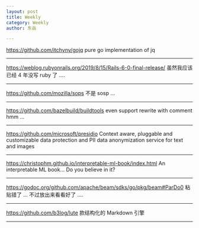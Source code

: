 ```yaml
---
layout: post
title: Weekly
category: Weekly
author: 东岳

---
```


https://github.com/itchyny/gojq pure go implementation of jq

***

https://weblog.rubyonrails.org/2019/8/15/Rails-6-0-final-release/ 虽然我应该已经 4 年没写 ruby 了 ....

***

https://github.com/mozilla/sops 不是 sosp ...

***

https://github.com/bazelbuild/buildtools even support rewrite with comment hmm ...

***

https://github.com/microsoft/presidio Context aware, pluggable and customizable data protection and PII data anonymization service for text and images

***

https://christophm.github.io/interpretable-ml-book/index.html
An interpretable ML book... Do you believe in it?

***

https://godoc.org/github.com/apache/beam/sdks/go/pkg/beam#ParDo0 粘贴错了 ... 不过放出来看看好了 ....

***

https://github.com/b3log/lute 款结构化的 Markdown 引擎

***

